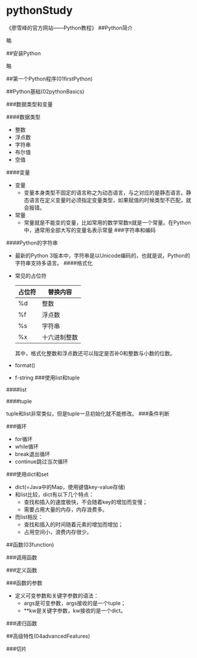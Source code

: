 # pythonStudy
《廖雪峰的官方网站——Python教程》
##Python简介

略

##安装Python

略

##第一个Python程序(01firstPython)

##Python基础(02pythonBasics)

###数据类型和变量

####数据类型
- 整数
- 浮点数
- 字符串
- 布尔值
- 空值

####变量
- 变量
    * 变量本身类型不固定的语言称之为动态语言，与之对应的是静态语言。静态语言在定义变量时必须指定变量类型，如果赋值的时候类型不匹配，就会报错。
- 常量
    * 常量就是不能变的变量，比如常用的数学常数π就是一个常量。在Python中，通常用全部大写的变量名表示常量
###字符串和编码

####Python的字符串
- 最新的Python 3版本中，字符串是以Unicode编码的，也就是说，Python的字符串支持多语言。
####格式化
- 常见的占位符
    
    |占位符|替换内容|
    |----|----|
    |%d|整数|
    |%f|浮点数|
    |%s|字符串|
    |%x|十六进制整数|
    其中，格式化整数和浮点数还可以指定是否补0和整数与小数的位数。
- format()
- f-string
###使用list和tuple

####list

####tuple

tuple和list非常类似，但是tuple一旦初始化就不能修改。
###条件判断

###循环
- for循环
- while循环
- break退出循环
- continue跳过当次循环

###使用dict和set
- dict(=Java中的Map，使用键值key-value存储)
- 和list比较，dict有以下几个特点：
    * 查找和插入的速度极快，不会随着key的增加而变慢；
    * 需要占用大量的内存，内存浪费多。
- 而list相反：
    * 查找和插入的时间随着元素的增加而增加；
    * 占用空间小，浪费内存很少。
    
##函数(03function)

###调用函数

###定义函数

###函数的参数
- 定义可变参数和关键字参数的语法：
    * args是可变参数，args接收的是一个tuple；
    * **kw是关键字参数，kw接收的是一个dict。
    
###递归函数

##高级特性(04advancedFeatures)

###切片
